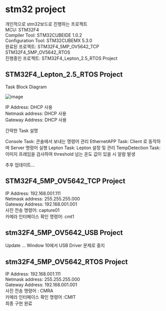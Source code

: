 stm32 project
==============
개인적으로 stm32보드로 진행하는 프로젝트 <br>
MCU: STM32F4 <br>
Compiler Tool: STM32CUBEIDE 1.0.2 <br>
Configuration Tool: STM32CUBEMX 5.3.0 <br>
완료된 프로젝트: STM32F4_5MP_OV5642_TCP <br>
                STM32F4_5MP_OV5642_RTOS <br>
진행중인 프로젝트:  STM32F4_Lepton_2.5_RTOS Project

## STM32F4_Lepton_2.5_RTOS Project

Task Block Diagram

![image](https://user-images.githubusercontent.com/58902883/121890549-70019c00-cd55-11eb-929b-34ebbe9e1f25.png)

IP Address: DHCP 사용 <br>
Netmask address: DHCP 사용 <br>
Gateway Address: DHCP 사용 <br>

간략한 Task 설명

Console Task: 콘솔에서 보내는 명령어 관리
EthernetAPP Task: Client 로 동작하며 Server 명령어 실행
Lepton Task: Lepton 설정 및 관리
TempDetection Task: 이미지 프레임을 검사하여 threshold 넘는 온도 값이 있을 시 알람 발생

추후 업데이트...

## STM32F4_5MP_OV5642_TCP Project
IP Address: 192.168.001.111 <br>
Netmask address: 255.255.255.000 <br>
Gateway Address: 192.168.001.001 <br>
사진 전송 명령어: capture01  <br>
카메라 인터페이스 확인 명령어: cmt1 <br>

## stm32F4_5MP_OV5642_USB Project
Update ... Window 10에서 USB Driver 문제로 중지


## stm32F4_5MP_OV5642_RTOS Project
IP Address: 192.168.001.111 <br>
Netmask address: 255.255.255.000 <br>
Gateway Address: 192.168.001.001 <br>
사진 전송 명령어 : CMRA  <br>
카메라 인터페이스 확인 명령어 :CMIT  <br>
최종 구현 완료



